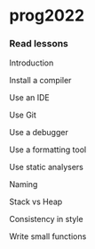 # prog2022


### Read lessons

Introduction

Install a compiler

Use an IDE

Use Git

Use a debugger

Use a formatting tool

Use static analysers

Naming

Stack vs Heap

Consistency in style

Write small functions